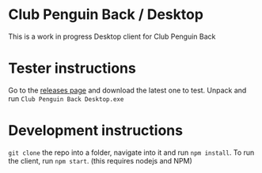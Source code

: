 # Club Penguin Back / Desktop
This is a work in progress Desktop client for Club Penguin Back

# Tester instructions
Go to the [releases page](https://github.com/cpback/desktop/releases) and download the latest one to test. Unpack and run `Club Penguin Back Desktop.exe`

# Development instructions
`git clone` the repo into a folder, navigate into it and run `npm install`. To run the client, run `npm start`. (this requires nodejs and NPM)
